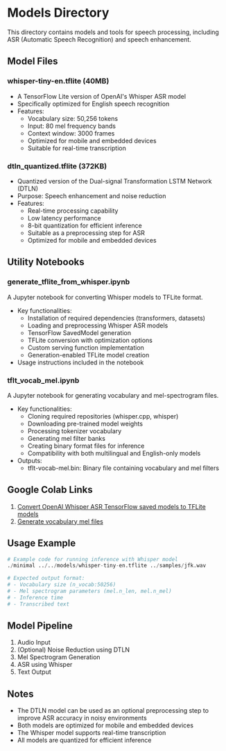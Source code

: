 # Models Directory

This directory contains models and tools for speech processing, including ASR (Automatic Speech Recognition) and speech enhancement.

## Model Files

### whisper-tiny-en.tflite (40MB)
- A TensorFlow Lite version of OpenAI's Whisper ASR model
- Specifically optimized for English speech recognition
- Features:
  - Vocabulary size: 50,256 tokens
  - Input: 80 mel frequency bands
  - Context window: 3000 frames
  - Optimized for mobile and embedded devices
  - Suitable for real-time transcription

### dtln_quantized.tflite (372KB)
- Quantized version of the Dual-signal Transformation LSTM Network (DTLN)
- Purpose: Speech enhancement and noise reduction
- Features:
  - Real-time processing capability
  - Low latency performance
  - 8-bit quantization for efficient inference
  - Suitable as a preprocessing step for ASR
  - Optimized for mobile and embedded devices

## Utility Notebooks

### generate_tflite_from_whisper.ipynb
A Jupyter notebook for converting Whisper models to TFLite format.
- Key functionalities:
  - Installation of required dependencies (transformers, datasets)
  - Loading and preprocessing Whisper ASR models
  - TensorFlow SavedModel generation
  - TFLite conversion with optimization options
  - Custom serving function implementation
  - Generation-enabled TFLite model creation
- Usage instructions included in the notebook

### tflt_vocab_mel.ipynb
A Jupyter notebook for generating vocabulary and mel-spectrogram files.
- Key functionalities:
  - Cloning required repositories (whisper.cpp, whisper)
  - Downloading pre-trained model weights
  - Processing tokenizer vocabulary
  - Generating mel filter banks
  - Creating binary format files for inference
  - Compatibility with both multilingual and English-only models
- Outputs:
  - tflt-vocab-mel.bin: Binary file containing vocabulary and mel filters

## Google Colab Links

1. [Convert OpenAI Whisper ASR TensorFlow saved models to TFLite models](https://colab.research.google.com/drive/1JvK6Kc0TrHvQXvJhH-0Tg3WxjSLBPq4q)
2. [Generate vocabulary mel files](https://colab.research.google.com/drive/1JvK6Kc0TrHvQXvJhH-0Tg3WxjSLBPq4q)

## Usage Example

```python
# Example code for running inference with Whisper model
./minimal ../../models/whisper-tiny-en.tflite ../samples/jfk.wav

# Expected output format:
# - Vocabulary size (n_vocab:50256)
# - Mel spectrogram parameters (mel.n_len, mel.n_mel)
# - Inference time
# - Transcribed text
```

## Model Pipeline
1. Audio Input
2. (Optional) Noise Reduction using DTLN
3. Mel Spectrogram Generation
4. ASR using Whisper
5. Text Output

## Notes
- The DTLN model can be used as an optional preprocessing step to improve ASR accuracy in noisy environments
- Both models are optimized for mobile and embedded devices
- The Whisper model supports real-time transcription
- All models are quantized for efficient inference
